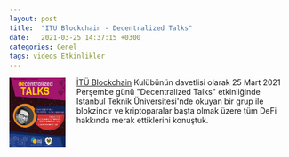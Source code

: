 ```yaml
---
layout: post
title:  "ITU Blockchain - Decentralized Talks"
date:   2021-03-25 14:37:15 +0300
categories: Genel
tags: videos Etkinlikler
---
```


<img align="left" src="/assets/itu_blokchain_210325_poster_800.jpg" style="width:20%; padding-right:20px"> [İTÜ Blockchain](https://twitter.com/ITUblockchain) Kulübünün davetlisi olarak 25 Mart 2021 Perşembe günü "Decentralized Talks" etkinliğinde Istanbul Teknik Üniversitesi'nde okuyan bir grup ile blokzincir ve kriptoparalar başta olmak üzere tüm DeFi hakkında merak ettiklerini konuştuk. 
&nbsp;
